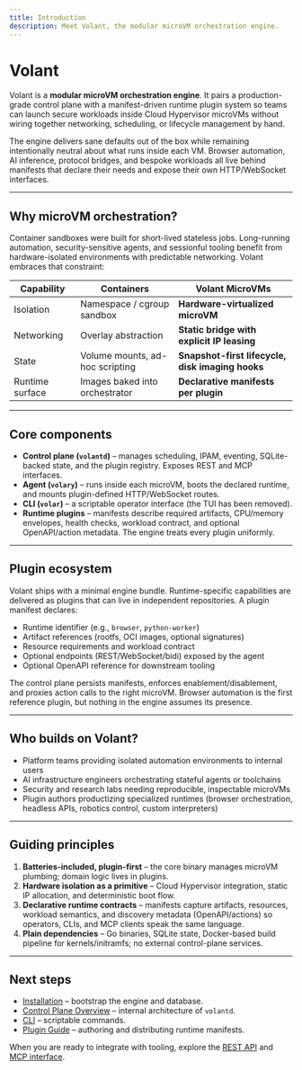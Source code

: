 ```yaml
---
title: Introduction
description: Meet Volant, the modular microVM orchestration engine.
---
```


# Volant

Volant is a **modular microVM orchestration engine**. It pairs a production-grade control plane with a manifest-driven runtime plugin system so teams can launch secure workloads inside Cloud Hypervisor microVMs without wiring together networking, scheduling, or lifecycle management by hand.

The engine delivers sane defaults out of the box while remaining intentionally neutral about what runs inside each VM. Browser automation, AI inference, protocol bridges, and bespoke workloads all live behind manifests that declare their needs and expose their own HTTP/WebSocket interfaces.

---

## Why microVM orchestration?

Container sandboxes were built for short-lived stateless jobs. Long-running automation, security-sensitive agents, and sessionful tooling benefit from hardware-isolated environments with predictable networking. Volant embraces that constraint:

| Capability | Containers | Volant MicroVMs |
| ---------- | ---------- | ---------------- |
| Isolation | Namespace / cgroup sandbox | **Hardware-virtualized microVM** |
| Networking | Overlay abstraction | **Static bridge with explicit IP leasing** |
| State | Volume mounts, ad-hoc scripting | **Snapshot-first lifecycle, disk imaging hooks** |
| Runtime surface | Images baked into orchestrator | **Declarative manifests per plugin** |

---

## Core components

- **Control plane (`volantd`)** – manages scheduling, IPAM, eventing, SQLite-backed state, and the plugin registry. Exposes REST and MCP interfaces.
- **Agent (`volary`)** – runs inside each microVM, boots the declared runtime, and mounts plugin-defined HTTP/WebSocket routes.
- **CLI (`volar`)** – a scriptable operator interface (the TUI has been removed).
- **Runtime plugins** – manifests describe required artifacts, CPU/memory envelopes, health checks, workload contract, and optional OpenAPI/action metadata. The engine treats every plugin uniformly.

---

## Plugin ecosystem

Volant ships with a minimal engine bundle. Runtime-specific capabilities are delivered as plugins that can live in independent repositories. A plugin manifest declares:

- Runtime identifier (e.g., `browser`, `python-worker`)
- Artifact references (rootfs, OCI images, optional signatures)
- Resource requirements and workload contract
- Optional endpoints (REST/WebSocket/bidi) exposed by the agent
- Optional OpenAPI reference for downstream tooling

The control plane persists manifests, enforces enablement/disablement, and proxies action calls to the right microVM. Browser automation is the first reference plugin, but nothing in the engine assumes its presence.

---

## Who builds on Volant?

- Platform teams providing isolated automation environments to internal users
- AI infrastructure engineers orchestrating stateful agents or toolchains
- Security and research labs needing reproducible, inspectable microVMs
- Plugin authors productizing specialized runtimes (browser orchestration, headless APIs, robotics control, custom interpreters)

---

## Guiding principles

1. **Batteries-included, plugin-first** – the core binary manages microVM plumbing; domain logic lives in plugins.
2. **Hardware isolation as a primitive** – Cloud Hypervisor integration, static IP allocation, and deterministic boot flow.
3. **Declarative runtime contracts** – manifests capture artifacts, resources, workload semantics, and discovery metadata (OpenAPI/actions) so operators, CLIs, and MCP clients speak the same language.
4. **Plain dependencies** – Go binaries, SQLite state, Docker-based build pipeline for kernels/initramfs; no external control-plane services.

---

## Next steps

- [Installation](installation.md) – bootstrap the engine and database.
- [Control Plane Overview](../guides/control-plane.md) – internal architecture of `volantd`.
- [CLI](../guides/cli.md) – scriptable commands.
- [Plugin Guide](../guides/plugins.md) – authoring and distributing runtime manifests.

When you are ready to integrate with tooling, explore the [REST API](../api/rest-api.md) and [MCP interface](../api/mcp.md).

